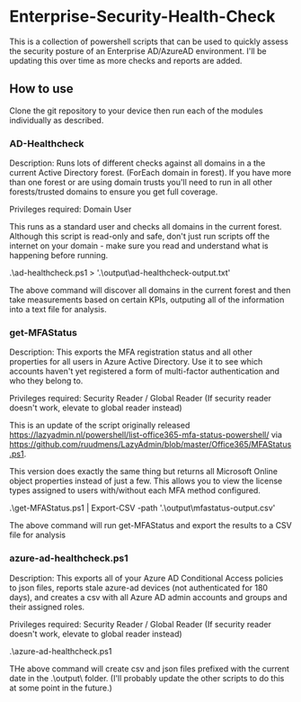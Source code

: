 # Enterprise-Security-Health-Check

This is a collection of powershell scripts that can be used to quickly assess the security posture of an Enterprise AD/AzureAD environment. I'll be updating this over time as more checks and reports are added. 

## How to use

Clone the git repository to your device then run each of the modules individually as described. 

### AD-Healthcheck

Description:
Runs lots of different checks against all domains in a the current Active Directory forest. (ForEach domain in forest). If you have more than one forest or are using domain trusts you'll need to run in all other forests/trusted domains to ensure you get full coverage.

Privileges required: Domain User

This runs as a standard user and checks all domains in the current forest. 
Although this script is read-only and safe, don't just run scripts off the internet on your domain - make sure you read and understand what is happening before running.

.\ad-healthcheck.ps1 > '.\output\ad-healthcheck-output.txt'

The above command will discover all domains in the current forest and then take measurements based on certain KPIs, outputing all of the information into a text file for analysis.

### get-MFAStatus

Description:
This exports the MFA registration status and all other properties for all users in Azure Active Directory. Use it to see which accounts haven't yet registered a form of multi-factor authentication and who they belong to.

Privileges required: Security Reader / Global Reader (If security reader doesn't work, elevate to global reader instead)

This is an update of the script originally released https://lazyadmin.nl/powershell/list-office365-mfa-status-powershell/ via https://github.com/ruudmens/LazyAdmin/blob/master/Office365/MFAStatus.ps1. 

This version does exactly the same thing but returns all Microsoft Online object properties instead of just a few. This allows you to view the license types assigned to users with/without each MFA method configured.

.\get-MFAStatus.ps1 | Export-CSV -path '.\output\mfastatus-output.csv'

The above command will run get-MFAStatus and export the results to a CSV file for analysis

### azure-ad-healthcheck.ps1

Description:
This exports all of your Azure AD Conditional Access policies to json files, reports stale azure-ad devices (not authenticated for 180 days), and creates a csv with all Azure AD admin accounts and groups and their assigned roles.

Privileges required: Security Reader / Global Reader (If security reader doesn't work, elevate to global reader instead)

.\azure-ad-healthcheck.ps1

THe above command will create csv and json files prefixed with the current date in the .\output\ folder. 
(I'll probably update the other scripts to do this at some point in the future.)


